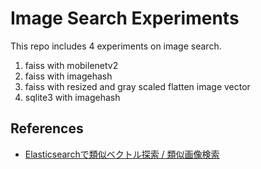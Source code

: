 # Image Search Experiments

This repo includes 4 experiments on image search.

1. faiss with mobilenetv2
1. faiss with imagehash
1. faiss with resized and gray scaled flatten image vector
1. sqlite3 with imagehash


## References

* [Elasticsearchで類似ベクトル探索 / 類似画像検索](https://qiita.com/kumonkumon/items/a18b157f1888f1edd8f2)
